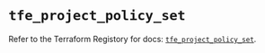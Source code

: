 # `tfe_project_policy_set`

Refer to the Terraform Registory for docs: [`tfe_project_policy_set`](https://registry.terraform.io/providers/hashicorp/tfe/0.49.2/docs/resources/project_policy_set).
